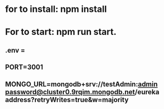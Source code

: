 # for to install: npm install

# For to start: npm run start.

## .env = 
## PORT=3001
## MONGO_URL=mongodb+srv://testAdmin:adminpassword@cluster0.9rqim.mongodb.net/eurekaaddress?retryWrites=true&w=majority